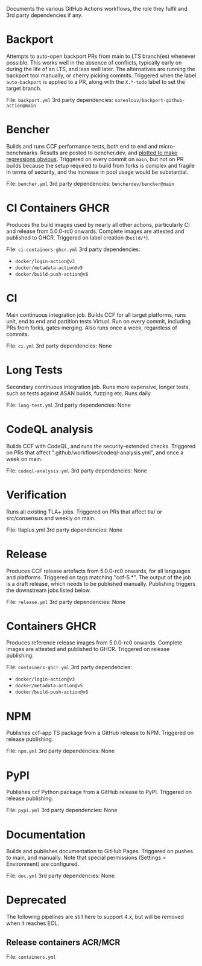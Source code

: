 Documents the various GitHub Actions workflows, the role they fulfil and 3rd party dependencies if any.

# Backport

Attempts to auto-open backport PRs from main to LTS branch(es) whenever possible. This works well in the absence of conflicts, typically early on during the life of an LTS, and less well later. The alternatives are running the backport tool manually, or cherry picking commits.
Triggered when the label `auto-backport` is applied to a PR, along with the `X.*-todo` label to set the target branch.

File: `backport.yml`
3rd party dependencies: `sorenlouv/backport-github-action@main`

# Bencher

Builds and runs CCF performance tests, both end to end and micro-benchmarks. Results are posted to bencher.dev, and [plotted to make regressions obvious](https://bencher.dev/console/projects/ccf/plots).
Triggered on every commit on `main`, but not on PR builds because the setup required to build from forks is complex and fragile in terms of security, and the increase in pool usage would be substantial.

File: `bencher.yml`
3rd party dependencies: `bencherdev/bencher@main`

# CI Containers GHCR

Produces the build images used by nearly all other actions, particularly CI and release from 5.0.0-rc0 onwards. Complete images are attested and published to GHCR.
Triggered on label creation (`build/*`).

File: `ci-containers-ghcr.yml`
3rd party dependencies:

- `docker/login-action@v3`
- `docker/metadata-action@v5`
- `docker/build-push-action@v6`

# CI

Main continuous integration job. Builds CCF for all target platforms, runs unit, end to end and partition tests Virtual. Run on every commit, including PRs from forks, gates merging. Also runs once a week, regardless of commits.

File: `ci.yml`
3rd party dependencies: None

# Long Tests

Secondary continuous integration job. Runs more expensive, longer tests, such as tests against ASAN builds, fuzzing etc. Runs daily.

File: `long-test.yml`
3rd party dependencies: None

# CodeQL analysis

Builds CCF with CodeQL, and runs the security-extended checks. Triggered on PRs that affect ".github/workflows/codeql-analysis.yml", and once a week on main.

File: `codeql-analysis.yml`
3rd party dependencies: None

# Verification

Runs all existing TLA+ jobs. Triggered on PRs that affect tla/ or src/consensus and weekly on main.

File: tlaplus.yml
3rd party dependencies: None

# Release

Produces CCF release artefacts from 5.0.0-rc0 onwards, for all languages and platforms. Triggered on tags matching "ccf-5.\*". The output of the job is a draft release, which needs to be published manually. Publishing triggers the downstream jobs listed below.

File: `release.yml`
3rd party dependencies: None

# Containers GHCR

Produces reference release images from 5.0.0-rc0 onwards. Complete images are attested and published to GHCR. Triggered on release publishing.

File: `containers-ghcr.yml`
3rd party dependencies:

- `docker/login-action@v3`
- `docker/metadata-action@v5`
- `docker/build-push-action@v6`

# NPM

Publishes ccf-app TS package from a GitHub release to NPM. Triggered on release publishing.

File: `npm.yml`
3rd party dependencies: None

# PyPI

Publishes ccf Python package from a GitHub release to PyPI. Triggered on release publishing.

File: `pypi.yml`
3rd party dependencies: None

# Documentation

Builds and publishes documentation to GitHub Pages. Triggered on pushes to main, and manually. Note that special permissions (Settings > Environment) are configured.

File: `doc.yml`
3rd party dependencies: None

# Deprecated

The following pipelines are still here to support 4.x, but will be removed when it reaches EOL.

## Release containers ACR/MCR

File: `containers.yml`
